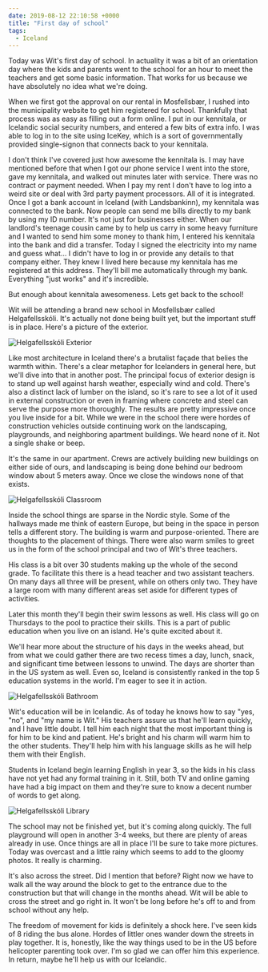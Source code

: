 ```yaml
---
date: 2019-08-12 22:10:58 +0000
title: "First day of school"
tags:
  - Iceland
---
```


Today was Wit's first day of school. In actuality it was a bit of an
orientation day where the kids and parents went to the school for an hour
to meet the teachers and get some basic information. That works for us
because we have absolutely no idea what we're doing.

When we first got the approval on our rental in Mosfellsbær, I rushed into
the municipality website to get him registered for school. Thankfully that
process was as easy as filling out a form online. I put in our kennitala,
or Icelandic social security numbers, and entered a few bits of extra
info. I was able to log in to the site using IceKey, which is a sort of
governmentally provided single-signon that connects back to your
kennitala.

I don't think I've covered just how awesome the kennitala is. I may have
mentioned before that when I got our phone service I went into the store,
gave my kennitala, and walked out minutes later with service. There was no
contract or payment needed. When I pay my rent I don't have to log into
a weird site or deal with 3rd party payment processors. All of it is
integrated. Once I got a bank account in Iceland (with Landsbankinn), my
kennitala was connected to the bank. Now people can send me bills directly
to my bank by using my ID number. It's not just for businesses either.
When our landlord's teenage cousin came by to help us carry in some heavy
furniture and I wanted to send him some money to thank him, I entered his
kennitala into the bank and did a transfer. Today I signed the electricity
into my name and guess what… I didn't have to log in or provide any
details to that company either. They knew I lived here because my
kennitala has me registered at this address. They'll bill me automatically
through my bank. Everything "just works" and it's incredible.

But enough about kennitala awesomeness. Lets get back to the school!

Wit will be attending a brand new school in Mosfellsbær called
Helgafellsskóli. It's actually not done being built yet, but the important
stuff is in place. Here's a picture of the exterior.

![Helgafellsskóli Exterior](/images/helgafellsskoli-exterior.jpg)

Like most architecture in Iceland there's a brutalist façade that belies
the warmth within. There's a clear metaphor for Icelanders in general
here, but we'll dive into that in another post. The principal focus of
exterior design is to stand up well against harsh weather, especially wind
and cold. There's also a distinct lack of lumber on the island, so it's
rare to see a lot of it used in external construction or even in framing
where concrete and steel can serve the purpose more thoroughly. The
results are pretty impressive once you live inside for a bit. While we
were in the school there were hordes of construction vehicles outside
continuing work on the landscaping, playgrounds, and neighboring apartment
buildings. We heard none of it. Not a single shake or beep.

It's the same in our apartment. Crews are actively building new buildings
on either side of ours, and landscaping is being done behind our bedroom
window about 5 meters away. Once we close the windows none of that exists.

![Helgafellsskóli Classroom](/images/helgafellsskoli-classroom.jpg)

Inside the school things are sparse in the Nordic style. Some of the
hallways made me think of eastern Europe, but being in the space in person
tells a different story. The building is warm and purpose-oriented. There
are thoughts to the placement of things. There were also warm smiles to
greet us in the form of the school principal and two of Wit's three
teachers.

His class is a bit over 30 students making up the whole of the second
grade. To facilitate this there is a head teacher and two assistant
teachers. On many days all three will be present, while on others only
two. They have a large room with many different areas set aside for
different types of activities.

Later this month they'll begin their swim lessons as well. His class will
go on Thursdays to the pool to practice their skills. This is a part of
public education when you live on an island. He's quite excited about it.

We'll hear more about the structure of his days in the weeks ahead, but
from what we could gather there are two recess times a day, lunch, snack,
and significant time between lessons to unwind. The days are shorter than
in the US system as well. Even so, Iceland is consistently ranked in the
top 5 education systems in the world. I'm eager to see it in action.

![Helgafellsskóli Bathroom](/images/helgafellsskoli-bathroom.jpg)

Wit's education will be in Icelandic. As of today he knows how to say
"yes, "no", and "my name is Wit." His teachers assure us that he'll learn
quickly, and I have little doubt. I tell him each night that the most
important thing is for him to be kind and patient. He's bright and his
charm will warm him to the other students. They'll help him with his
language skills as he will help them with their English.

Students in Iceland begin learning English in year 3, so the kids in his
class have not yet had any formal training in it. Still, both TV and
online gaming have had a big impact on them and they're sure to know
a decent number of words to get along.

![Helgafellsskóli Library](/images/helgafellsskoli-library.jpg)

The school may not be finished yet, but it's coming along quickly. The
full playground will open in another 3-4 weeks, but there are plenty of
areas already in use. Once things are all in place I'll be sure to take
more pictures. Today was overcast and a little rainy which seems to add to
the gloomy photos. It really is charming.

It's also across the street. Did I mention that before? Right now we have
to walk all the way around the block to get to the entrance due to the
construction but that will change in the months ahead. Wit will be able to
cross the street and go right in. It won't be long before he's off to and
from school without any help.

The freedom of movement for kids is definitely a shock here. I've seen
kids of 8 riding the bus alone. Hordes of littler ones wander down the
streets in play together. It is, honestly, like the way things used to be
in the US before helicopter parenting took over. I'm so glad we can offer
him this experience. In return, maybe he'll help us with our Icelandic.

<!--  vim: set shiftwidth=4 tabstop=4 expandtab: -->
